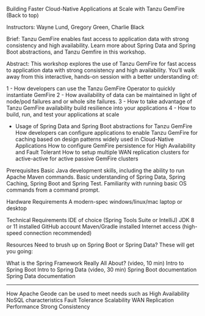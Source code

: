 Building Faster Cloud-Native Applications at Scale with Tanzu GemFire (Back to top)

Instructors: Wayne Lund, Gregory Green, Charlie Black

Brief: Tanzu GemFire enables fast access to application data with strong consistency and high availability. Learn more about Spring Data and Spring Boot abstractions, and Tanzu Gemfire in this workshop.

Abstract:
This workshop explores the use of Tanzu GemFire for fast access to application data with strong consistency and high availability. You’ll walk away from this interactive, hands-on session with a better understanding of:

1 - How developers can use the Tanzu GemFire Operator to quickly instantiate GemFire
2 - How availability of data can be maintained in light of node/pod failures and or whole site failures.
3 - How to take advantage of Tanzu GemFire availability build resilience into your applications
4 - How to build, run, and test your applications at scale
-  Usage of Spring Data and Spring Boot abstractions for Tanzu GemFire
How developers can configure applications to enable Tanzu GemFire for caching based on design patterns widely used in Cloud-Native Applications
How to configure GemFire persistence for High Availability and Fault Tolerant
How to setup multiple WAN replication clusters for active-active for active passive GemFire clusters

Prerequisites
Basic Java development skills, including the ability to run Apache Maven commands.
Basic understanding of Spring Data, Spring Caching, Spring Boot and Spring Test.
Familiarity with running basic OS commands from a command prompt.

Hardware Requirements
A modern-spec windows/linux/mac laptop or desktop

Technical Requirements
IDE of choice (Spring Tools Suite or IntelliJ)
JDK 8 or 11 installed
GitHub account
Maven/Gradle installed
Internet access (high-speed connection recommended)

Resources
Need to brush up on Spring Boot or Spring Data? These will get you going:

What is the Spring Framework Really All About? (video, 10 min)
Intro to Spring Boot
Intro to Spring Data (video, 30 min)
Spring Boot documentation
Spring Data documentation


------

How Apache Geode can be used to meet needs such as
High Availability
NoSQL characteristics
Fault Tolerance
Scalability
WAN Replication
Performance
Strong Consistency
